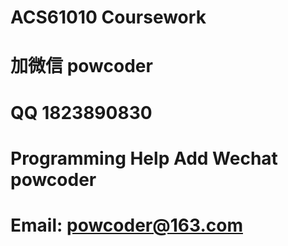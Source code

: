 # ACS61010 Coursework
# 加微信 powcoder

# QQ 1823890830

# Programming Help Add Wechat powcoder

# Email: powcoder@163.com


